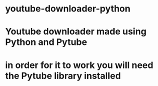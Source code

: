 # youtube-downloader-python

<h1> Youtube downloader made using Python and Pytube<h1>
  
 <p>in order for it to work you will need the Pytube library installed
